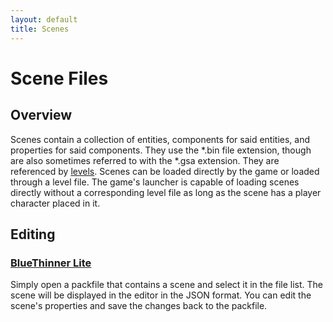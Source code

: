 ```yaml
---
layout: default
title: Scenes
---
```


# Scene Files

## Overview

Scenes contain a collection of entities, components for said entities, and properties for said components. They use the *.bin file extension, though are also sometimes referred to with the *.gsa extension. They are referenced by [levels](levels). Scenes can be loaded directly by the game or loaded through a level file. The game's launcher is capable of loading scenes directly without a corresponding level file as long as the scene has a player character placed in it.

## Editing

### [BlueThinner Lite](./tools/bluethinner-lite)

Simply open a packfile that contains a scene and select it in the file list. The scene will be displayed in the editor in the JSON format. You can edit the scene's properties and save the changes back to the packfile.